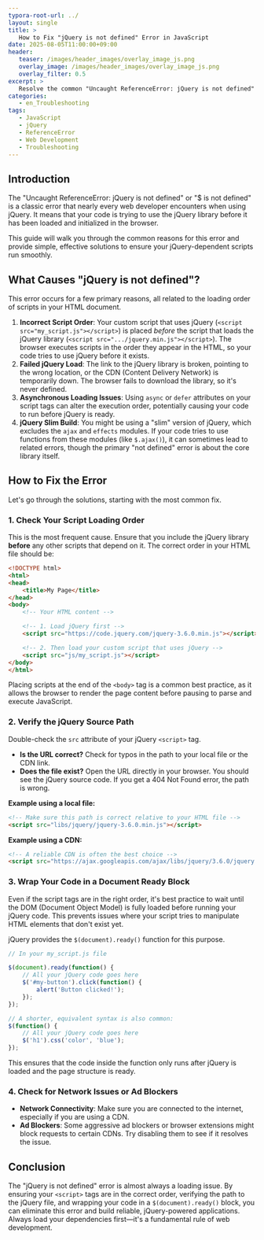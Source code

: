 ```yaml
---
typora-root-url: ../
layout: single
title: >
   How to Fix "jQuery is not defined" Error in JavaScript
date: 2025-08-05T11:00:00+09:00
header:
   teaser: /images/header_images/overlay_image_js.png
   overlay_image: /images/header_images/overlay_image_js.png
   overlay_filter: 0.5
excerpt: >
   Resolve the common "Uncaught ReferenceError: jQuery is not defined" by ensuring the jQuery library is loaded correctly before your script attempts to use it. This guide covers the causes and solutions.
categories:
   - en_Troubleshooting
tags:
   - JavaScript
   - jQuery
   - ReferenceError
   - Web Development
   - Troubleshooting
---
```


## Introduction

The "Uncaught ReferenceError: jQuery is not defined" or "$ is not defined" is a classic error that nearly every web developer encounters when using jQuery. It means that your code is trying to use the jQuery library before it has been loaded and initialized in the browser.

This guide will walk you through the common reasons for this error and provide simple, effective solutions to ensure your jQuery-dependent scripts run smoothly.

## What Causes "jQuery is not defined"?

This error occurs for a few primary reasons, all related to the loading order of scripts in your HTML document.

1.  **Incorrect Script Order**: Your custom script that uses jQuery (`<script src="my_script.js"></script>`) is placed *before* the script that loads the jQuery library (`<script src=".../jquery.min.js"></script>`). The browser executes scripts in the order they appear in the HTML, so your code tries to use jQuery before it exists.
2.  **Failed jQuery Load**: The link to the jQuery library is broken, pointing to the wrong location, or the CDN (Content Delivery Network) is temporarily down. The browser fails to download the library, so it's never defined.
3.  **Asynchronous Loading Issues**: Using `async` or `defer` attributes on your script tags can alter the execution order, potentially causing your code to run before jQuery is ready.
4.  **jQuery Slim Build**: You might be using a "slim" version of jQuery, which excludes the `ajax` and `effects` modules. If your code tries to use functions from these modules (like `$.ajax()`), it can sometimes lead to related errors, though the primary "not defined" error is about the core library itself.

## How to Fix the Error

Let's go through the solutions, starting with the most common fix.

### 1. Check Your Script Loading Order

This is the most frequent cause. Ensure that you include the jQuery library **before** any other scripts that depend on it. The correct order in your HTML file should be:

```html
<!DOCTYPE html>
<html>
<head>
    <title>My Page</title>
</head>
<body>
    <!-- Your HTML content -->

    <!-- 1. Load jQuery first -->
    <script src="https://code.jquery.com/jquery-3.6.0.min.js"></script>

    <!-- 2. Then load your custom script that uses jQuery -->
    <script src="js/my_script.js"></script>
</body>
</html>
```

Placing scripts at the end of the `<body>` tag is a common best practice, as it allows the browser to render the page content before pausing to parse and execute JavaScript.

### 2. Verify the jQuery Source Path

Double-check the `src` attribute of your jQuery `<script>` tag.

-   **Is the URL correct?** Check for typos in the path to your local file or the CDN link.
-   **Does the file exist?** Open the URL directly in your browser. You should see the jQuery source code. If you get a 404 Not Found error, the path is wrong.

**Example using a local file:**
```html
<!-- Make sure this path is correct relative to your HTML file -->
<script src="libs/jquery/jquery-3.6.0.min.js"></script>
```

**Example using a CDN:**
```html
<!-- A reliable CDN is often the best choice -->
<script src="https://ajax.googleapis.com/ajax/libs/jquery/3.6.0/jquery.min.js"></script>
```

### 3. Wrap Your Code in a Document Ready Block

Even if the script tags are in the right order, it's best practice to wait until the DOM (Document Object Model) is fully loaded before running your jQuery code. This prevents issues where your script tries to manipulate HTML elements that don't exist yet.

jQuery provides the `$(document).ready()` function for this purpose.

```javascript
// In your my_script.js file

$(document).ready(function() {
    // All your jQuery code goes here
    $('#my-button').click(function() {
        alert('Button clicked!');
    });
});

// A shorter, equivalent syntax is also common:
$(function() {
    // All your jQuery code goes here
    $('h1').css('color', 'blue');
});
```

This ensures that the code inside the function only runs after jQuery is loaded and the page structure is ready.

### 4. Check for Network Issues or Ad Blockers

-   **Network Connectivity**: Make sure you are connected to the internet, especially if you are using a CDN.
-   **Ad Blockers**: Some aggressive ad blockers or browser extensions might block requests to certain CDNs. Try disabling them to see if it resolves the issue.

## Conclusion

The "jQuery is not defined" error is almost always a loading issue. By ensuring your `<script>` tags are in the correct order, verifying the path to the jQuery file, and wrapping your code in a `$(document).ready()` block, you can eliminate this error and build reliable, jQuery-powered applications. Always load your dependencies first—it's a fundamental rule of web development.
